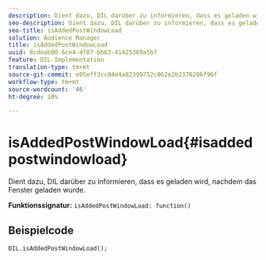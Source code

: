 ```yaml
---
description: Dient dazu, DIL darüber zu informieren, dass es geladen wird, nachdem das Fenster geladen wurde.
seo-description: Dient dazu, DIL darüber zu informieren, dass es geladen wird, nachdem das Fenster geladen wurde.
seo-title: isAddedPostWindowLoad
solution: Audience Manager
title: isAddedPostWindowLoad
uuid: 8cdeab00-6ce4-4f07-bb63-41425369a5b7
feature: DIL Implementation
translation-type: tm+mt
source-git-commit: e05eff3cc04e4a82399752c862e2b2370286f96f
workflow-type: tm+mt
source-wordcount: '46'
ht-degree: 10%

---
```



# isAddedPostWindowLoad{#isaddedpostwindowload}

Dient dazu, DIL darüber zu informieren, dass es geladen wird, nachdem das Fenster geladen wurde.

**Funktionssignatur:** `isAddedPostWindowLoad: function()`

<!--
r_dil_added_post_window_load.xml
-->

## Beispielcode

```
DIL.isAddedPostWindowLoad();
```
